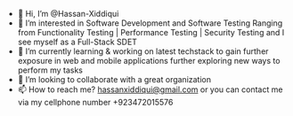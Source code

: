 - 👋 Hi, I’m @Hassan-Xiddiqui
- 👀 I’m interested in Software Development and Software Testing Ranging from Functionality Testing | Performance Testing | Security Testing and I see myself as a Full-Stack SDET
- 🌱 I’m currently learning & working on latest techstack to gain further exposure in web and mobile applications further exploring new ways to perform my tasks
- 💞️ I’m looking to collaborate with a great organization
- 📫 How to reach me? hassanxiddiqui@gmail.com or you can contact me via my cellphone number +923472015576

<!---
Hassan-Xiddiqui/Hassan-Xiddiqui is a ✨ special ✨ repository because its `README.md` (this file) appears on your GitHub profile.
You can click the Preview link to take a look at your changes.
--->
